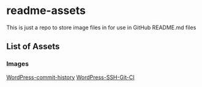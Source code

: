 # readme-assets

This is just a repo to store image files in for use in GitHub README.md files

## List of Assets

### Images

[WordPress-commit-history](/Images/WordPress-commit-history.png)
[WordPress-SSH-Git-CI](/Images/WordPress-SSH-Git-CI.png)
